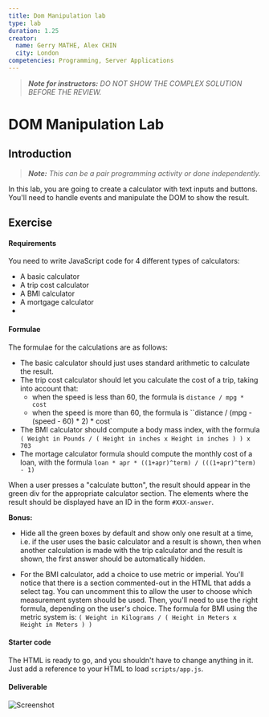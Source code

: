 ```yaml
---
title: Dom Manipulation lab
type: lab
duration: 1.25
creator:
  name: Gerry MATHE, Alex CHIN
  city: London
competencies: Programming, Server Applications
---
```

> ***Note for instructors:*** _DO NOT SHOW THE COMPLEX SOLUTION BEFORE THE REVIEW._

# DOM Manipulation Lab

## Introduction

> ***Note:*** _This can be a pair programming activity or done independently._

In this lab, you are going to create a calculator with text inputs and buttons. You'll need to handle events and manipulate the DOM to show the result.

## Exercise

#### Requirements

You need to write JavaScript code for 4 different types of calculators:

- A basic calculator
- A trip cost calculator
- A BMI calculator
- A mortgage calculator
- 
#### Formulae

The formulae for the calculations are as follows:

* The basic calculator should just uses standard arithmetic to calculate the result.
* The trip cost calculator should let you calculate the cost of a trip, taking into account that:
  - when the speed is less than 60, the formula is `distance / mpg * cost`  
  - when the speed is more than 60, the formula is ``distance / (mpg - (speed - 60) * 2) * cost`
* The BMI calculator should compute a body mass index, with the formula `( Weight in Pounds / ( Height in inches x Height in inches ) ) x 703` 
* The mortage calculator formula should compute the monthly cost of a loan, with the formula `loan * apr * ((1+apr)^term) / (((1+apr)^term) - 1)`

When a user presses a "calculate button", the result should appear in the green div for the appropriate calculator section. The elements where the result should be displayed have an ID in the form `#XXX-answer`.

**Bonus:**

- Hide all the green boxes by default and show only one result at a time, i.e. if the user uses the basic calculator and a result is shown, then when another calculation is made with the trip calculator and the result is shown, the first answer should be automatically hidden.

- For the BMI calculator, add a choice to use metric or imperial. You'll notice that there is a section commented-out in the HTML that adds a select tag. You can uncomment this to allow the user to choose which measurement system should be used. Then, you'll need to use the right formula, depending on the user's choice. The formula for BMI using the metric system is: `( Weight in Kilograms / ( Height in Meters x Height in Meters ) )`

#### Starter code

The HTML is ready to go, and you shouldn't have to change anything in it. Just add a reference to your HTML to load `scripts/app.js`.

#### Deliverable

![Screenshot](http://s6.postimg.org/fgnh12ny9/Screen_Shot_2015_08_25_at_13_30_51.png)
